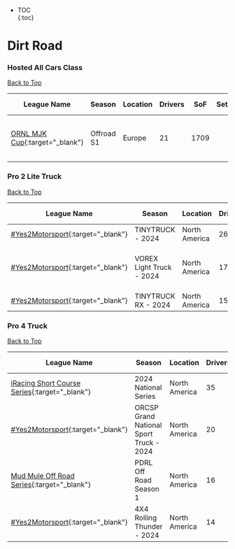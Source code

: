 * TOC  
{:toc}

# Dirt Road

### Hosted All Cars Class

[Back to Top](#)  

| League Name | Season | Location | Drivers | SoF | Setup | Upcoming Race | New York | London | Sydney |
|---------------------------------------------------------------------------------------------------------|----------|--------|-------|----|-----|-----------------------------|-------------------------|-------------------------|--------------------------|
|[ORNL MJK Cup](https://members.iracing.com/membersite/member/LeagueView.do?league=8273){:target="_blank"} |Offroad S1 |Europe |21 |1709 | |Crandon International Raceway |Tue, March 05 02:45PM EST |Tue, March 05 07:45PM GMT |Wed, March 06 06:45AM AEDT |

### Pro 2 Lite Truck

[Back to Top](#)  

| League Name | Season | Location | Drivers | SoF | Setup | Upcoming Race | New York | London | Sydney |
|-------------------------------------------------------------------------------------------------------------|-------------------------|-------------|-------|----|-----|--------------------------------|----------------------------|-------------------------|--------------------------|
|[\#Yes2Motorsport](https://members.iracing.com/membersite/member/LeagueView.do?league=5789){:target="_blank"} |TINYTRUCK \- 2024 |North America |26 |1928 |Fixed | | | | |
|[\#Yes2Motorsport](https://members.iracing.com/membersite/member/LeagueView.do?league=5789){:target="_blank"} |VOREX Light Truck \- 2024 |North America |17 |2241 |Fixed |Bark River International Raceway |Thu, February 29 08:25PM EST |Fri, March 01 01:25AM GMT |Fri, March 01 12:25PM AEDT |
|[\#Yes2Motorsport](https://members.iracing.com/membersite/member/LeagueView.do?league=5789){:target="_blank"} |TINYTRUCK RX \- 2024 |North America |15 |1988 |Fixed | | | | |

### Pro 4 Truck

[Back to Top](#)  

| League Name | Season | Location | Drivers | SoF | Setup | Upcoming Race | New York | London | Sydney |
|------------------------------------------------------------------------------------------------------------------------|----------------------------------------|-------------|-------|----|-----|--------------------------------|----------------------------|----------------------------|-----------------------------|
|[iRacing Short Course Series](https://members.iracing.com/membersite/member/LeagueView.do?league=3946){:target="_blank"} |2024 National Series |North America |35 |5596 |Open | | | | |
|[\#Yes2Motorsport](https://members.iracing.com/membersite/member/LeagueView.do?league=5789){:target="_blank"} |ORCSP Grand National Sport Truck \- 2024 |North America |20 |2195 |Fixed | | | | |
|[Mud Mule Off Road Series](https://members.iracing.com/membersite/member/LeagueView.do?league=7070){:target="_blank"} |PDRL Off Road Season 1 |North America |16 |2234 | |Wild Horse Pass Motorsports Park |Wed, February 28 08:30PM EST |Thu, February 29 01:30AM GMT |Thu, February 29 12:30PM AEDT |
|[\#Yes2Motorsport](https://members.iracing.com/membersite/member/LeagueView.do?league=5789){:target="_blank"} |4X4 Rolling Thunder \- 2024 |North America |14 |1431 |Fixed | | | | |


